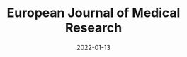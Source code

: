---
date: 2022-01-13
##
title:    European Journal of Medical Research 
## Titel der Publikation, beispielweise The Lancet.
##
authors: 'Niknam, Z, Jafari, A, Golchin, A, et al. '
##
status:   default
##
en:
  subtitle:   'Potential therapeutic options for COVID-19: an update on current evidence'
  ##
  description: 'SARS-CoV-2, a novel coronavirus, is the agent responsible for the COVID-19 pandemic and is a major public health concern nowadays. The rapid and global spread of this coronavirus leads to an increase in hospitalizations and thousands of deaths in many countries. To date, great efforts have been made worldwide for the efficient management of this crisis, but there is still no effective and specific treatment for COVID-19. The primary therapies to treat the disease are antivirals, anti-inflammatories and respiratory therapy. In addition, antibody therapies currently have been a many active and essential part of SARS-CoV-2 infection treatment. Ongoing trials are proposed different therapeutic options including various drugs, convalescent plasma therapy, monoclonal antibodies, immunoglobulin therapy, and cell therapy. The present study summarized current evidence of these therapeutic approaches to assess their efficacy and safety for COVID-19 treatment. We tried to provide comprehensive information about the available potential therapeutic approaches against COVID-19 to support researchers and physicians in any current and future progress in treating COVID-19 patients.'
  ## 
  tags:    [COVID-19, repurposed drugs, convalescent plasma, monoclonal antibodies, immunoglobulins, cell therapy]
## 
de: 
  ##
  subtitle:   'Potenzielle therapeutische Optionen für COVID-19: eine Aktualisierung der aktuellen Erkenntnisse'
  ##
  description: 'SARS-CoV-2, ein neuartiges Coronavirus, ist der Erreger der COVID-19-Pandemie und stellt heute ein großes Problem für die öffentliche Gesundheit dar. Die schnelle und weltweite Ausbreitung dieses Coronavirus führt in vielen Ländern zu einem Anstieg der Krankenhausaufenthalte und zu Tausenden von Todesfällen. Bis heute wurden weltweit große Anstrengungen zur effizienten Bewältigung dieser Krise unternommen, doch gibt es noch immer keine wirksame und spezifische Behandlung für COVID-19. Die wichtigsten Therapien zur Behandlung der Krankheit sind antivirale Mittel, Entzündungshemmer und Atemtherapie. Darüber hinaus sind Antikörpertherapien derzeit ein aktiver und wesentlicher Bestandteil der Behandlung der SARS-CoV-2-Infektion. In laufenden Studien werden verschiedene therapeutische Optionen vorgeschlagen, darunter verschiedene Medikamente, die Therapie mit rekonvaleszentem Plasma, monoklonale Antikörper, die Immunglobulintherapie und die Zelltherapie. In der vorliegenden Studie wurden die aktuellen Erkenntnisse über diese therapeutischen Ansätze zusammengefasst, um ihre Wirksamkeit und Sicherheit bei der Behandlung von COVID-19 zu bewerten. Wir haben versucht, umfassende Informationen über die verfügbaren potenziellen Therapieansätze gegen COVID-19 bereitzustellen, um Forscher und Ärzte bei aktuellen und zukünftigen Fortschritten in der Behandlung von COVID-19-Patienten zu unterstützen.'
  ## 
  ##
  tags:     [COVID-19, wiederverwendete Medikamente, Rekonvaleszenzplasma, monoklonale Antikörper, Immunglobuline, Zelltherapie]
##
group:  "Treatments"
##
credit:      https://doi.org/10.1186/s40001-021-00626-3
##
## 2020-09-30_10.1038_s41590-020-00808-x.md
---